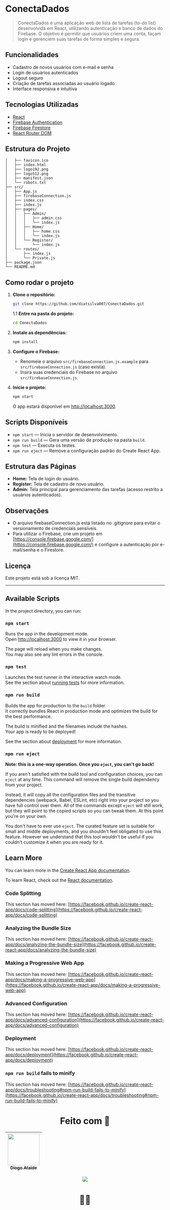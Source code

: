 
# ConectaDados

> ConectaDados é uma aplicação web de lista de tarefas (to-do list) desenvolvida em React, utilizando autenticação e banco de dados do Firebase. O objetivo é permitir que usuários criem uma conta, façam login e gerenciem suas tarefas de forma simples e segura.

## Funcionalidades

- Cadastro de novos usuários com e-mail e senha
- Login de usuários autenticados
- Logout seguro
- Criação de tarefas associadas ao usuário logado
- Interface responsiva e intuitiva

## Tecnologias Utilizadas

- [React](https://reactjs.org/)
- [Firebase Authentication](https://firebase.google.com/docs/auth)
- [Firebase Firestore](https://firebase.google.com/docs/firestore)
- [React Router DOM](https://reactrouter.com/)

## Estrutura do Projeto
```├── public/
│   ├── favicon.ico
│   ├── index.html
│   ├── logo192.png
│   ├── logo512.png
│   ├── manifest.json
│   └── robots.txt
├── src/
│   ├── App.js
│   ├── firebaseConnection.js
│   ├── index.css
│   ├── index.js
│   ├── pages/
│   │   ├── Admin/
│   │   │   ├── admin.css
│   │   │   └── index.js
│   │   ├── Home/
│   │   │   ├── home.css
│   │   │   └── index.js
│   │   └── Register/
│   │       └── index.js
│   └── routes/
│       ├── index.js
│       └── Private.js
├── package.json
└── README.md
````

## Como rodar o projeto

1. **Clone o repositório:**

   ```sh
   git clone https://github.com/diatsilva007/ConectaDados.git
   ```

   1.1 **Entre na pasta do projeto:**

   ```sh
   cd ConectaDados
   ```

2. **Instale as dependências:**

   ```sh
   npm install
   ```

3. **Configure o Firebase:**

   - Renomeie o arquivo `src/firebaseConnection.js.example` para `src/firebaseConnection.js` (caso exista).
   - Insira suas credenciais do Firebase no arquivo `src/firebaseConnection.js`.

4. **Inicie o projeto:**

   ```sh
   npm start
   ```

   O app estará disponível em [http://localhost:3000](http://localhost:3000).

## Scripts Disponíveis

- `npm start` — Inicia o servidor de desenvolvimento.
- `npm run build` — Gera uma versão de produção na pasta `build`.
- `npm test` — Executa os testes.
- `npm run eject` — Remove a configuração padrão do Create React App.

## Estrutura das Páginas

- **Home:** Tela de login do usuário.
- **Register:** Tela de cadastro de novo usuário.
- **Admin:** Tela principal para gerenciamento das tarefas (acesso restrito a usuários autenticados).

## Observações

- O arquivo firebaseConnection.js está listado no .gitignore para evitar o versionamento de credenciais sensíveis.
- Para utilizar o Firebase, crie um projeto em [https://console.firebase.google.com/](https://console.firebase.google.com/) e configure a autenticação por e-mail/senha e o Firestore.

## Licença

Este projeto está sob a licença MIT.

---

## Available Scripts

In the project directory, you can run:

### `npm start`

Runs the app in the development mode.\
Open [http://localhost:3000](http://localhost:3000) to view it in your browser.

The page will reload when you make changes.\
You may also see any lint errors in the console.

### `npm test`

Launches the test runner in the interactive watch mode.\
See the section about [running tests](https://facebook.github.io/create-react-app/docs/running-tests) for more information.

### `npm run build`

Builds the app for production to the `build` folder.\
It correctly bundles React in production mode and optimizes the build for the best performance.

The build is minified and the filenames include the hashes.\
Your app is ready to be deployed!

See the section about [deployment](https://facebook.github.io/create-react-app/docs/deployment) for more information.

### `npm run eject`

**Note: this is a one-way operation. Once you `eject`, you can't go back!**

If you aren't satisfied with the build tool and configuration choices, you can `eject` at any time. This command will remove the single build dependency from your project.

Instead, it will copy all the configuration files and the transitive dependencies (webpack, Babel, ESLint, etc) right into your project so you have full control over them. All of the commands except `eject` will still work, but they will point to the copied scripts so you can tweak them. At this point you're on your own.

You don't have to ever use `eject`. The curated feature set is suitable for small and middle deployments, and you shouldn't feel obligated to use this feature. However we understand that this tool wouldn't be useful if you couldn't customize it when you are ready for it.

## Learn More

You can learn more in the [Create React App documentation](https://facebook.github.io/create-react-app/docs/getting-started).

To learn React, check out the [React documentation](https://reactjs.org/).

### Code Splitting

This section has moved here: [https://facebook.github.io/create-react-app/docs/code-splitting](https://facebook.github.io/create-react-app/docs/code-splitting)

### Analyzing the Bundle Size

This section has moved here: [https://facebook.github.io/create-react-app/docs/analyzing-the-bundle-size](https://facebook.github.io/create-react-app/docs/analyzing-the-bundle-size)

### Making a Progressive Web App

This section has moved here: [https://facebook.github.io/create-react-app/docs/making-a-progressive-web-app](https://facebook.github.io/create-react-app/docs/making-a-progressive-web-app)

### Advanced Configuration

This section has moved here: [https://facebook.github.io/create-react-app/docs/advanced-configuration](https://facebook.github.io/create-react-app/docs/advanced-configuration)

### Deployment

This section has moved here: [https://facebook.github.io/create-react-app/docs/deployment](https://facebook.github.io/create-react-app/docs/deployment)

### `npm run build` fails to minify

This section has moved here: [https://facebook.github.io/create-react-app/docs/troubleshooting#npm-run-build-fails-to-minify](https://facebook.github.io/create-react-app/docs/troubleshooting#npm-run-build-fails-to-minify)

<div align="center">
  
# Feito com 💙
| [<img src="https://avatars.githubusercontent.com/u/143373573?v=4" width="100" height="100"><br><sub>Diogo Ataide</sub>](https://github.com/diatsilva007)
| :---: |

 <p><img src="http://img.shields.io/static/v1?label=STATUS&message=CONCLUIDO&color=GREEN&style=for-the-badge"/></p>
 
 # 🙅‍♂️
 
 </div>
